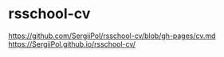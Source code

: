 # rsschool-cv

<https://github.com/SergiiPol/rsschool-cv/blob/gh-pages/cv.md> <https://SergiiPol.github.io/rsschool-cv/>
